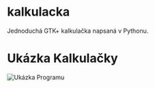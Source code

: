 # kalkulacka
Jednoduchá GTK+ kalkulačka napsaná v Pythonu.
# Ukázka Kalkulačky
![Ukázka Programu](https://github.com/vikdevelop/kalkulacka/blob/main/img/kalkulacka.png)

